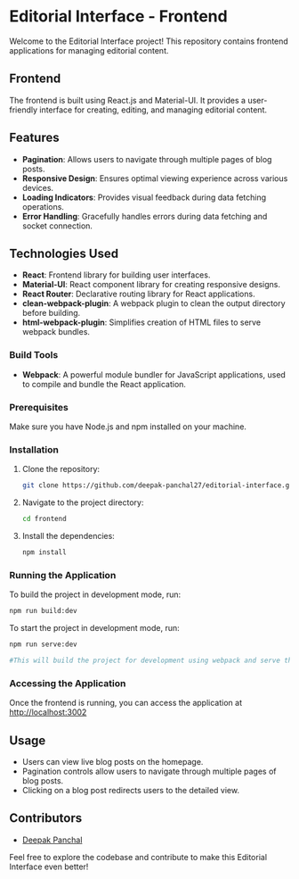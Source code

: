 # Editorial Interface - Frontend

Welcome to the Editorial Interface project! This repository contains frontend applications for managing editorial content.

## Frontend

The frontend is built using React.js and Material-UI. It provides a user-friendly interface for creating, editing, and managing editorial content.

## Features

- **Pagination**: Allows users to navigate through multiple pages of blog posts.
- **Responsive Design**: Ensures optimal viewing experience across various devices.
- **Loading Indicators**: Provides visual feedback during data fetching operations.
- **Error Handling**: Gracefully handles errors during data fetching and socket connection.

## Technologies Used

- **React**: Frontend library for building user interfaces.
- **Material-UI**: React component library for creating responsive designs.
- **React Router**: Declarative routing library for React applications.
- **clean-webpack-plugin**: A webpack plugin to clean the output directory before building.
- **html-webpack-plugin**: Simplifies creation of HTML files to serve webpack bundles.

### Build Tools
- **Webpack**: A powerful module bundler for JavaScript applications, used to compile and bundle the React application.

### Prerequisites

Make sure you have Node.js and npm installed on your machine.

### Installation
1. Clone the repository:
    ```bash
    git clone https://github.com/deepak-panchal27/editorial-interface.git
    ```

2. Navigate to the project directory:
    ```bash
    cd frontend
    ```

3. Install the dependencies:
    ```bash
    npm install
    ```

### Running the Application

To build the project in development mode, run:
```bash
npm run build:dev
```

To start the project in development mode, run:
```bash
npm run serve:dev

#This will build the project for development using webpack and serve the project for development.
```

### Accessing the Application
Once the frontend is running, you can access the application at [http://localhost:3002](http://localhost:3002)

## Usage

- Users can view live blog posts on the homepage.
- Pagination controls allow users to navigate through multiple pages of blog posts.
- Clicking on a blog post redirects users to the detailed view.

## Contributors
- [Deepak Panchal](https://github.com/deepak-panchal27)

Feel free to explore the codebase and contribute to make this Editorial Interface even better!